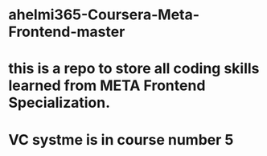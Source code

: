 # ahelmi365-Coursera-Meta-Frontend-master
# this is a repo to store all coding skills learned from META Frontend Specialization.
# VC systme is in course number 5
